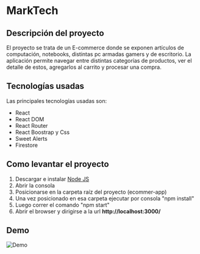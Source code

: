 # MarkTech

## Descripción del proyecto

El proyecto se trata de un E-commerce donde se exponen artículos de computación, notebooks, distintas pc armadas gamers y de escritorio.
La aplicación permite navegar entre distintas categorías de productos, ver el detalle de estos, agregarlos al carrito y procesar una compra.

## Tecnologías usadas

Las principales tecnologías usadas son:

  - React
  - React DOM
  - React Router
  - React Boostrap y Css
  - Sweet Alerts
  - Firestore

## Como levantar el proyecto

1. Descargar e instalar [Node JS](https://nodejs.org/en/) 
2. Abrir la consola
3. Posicionarse en la carpeta raíz del proyecto (ecommer-app)
4. Una vez posicionado en esa carpeta ejecutar por consola "npm install"
5. Luego correr el comando "npm start"
6. Abrir el browser y dirigirse a la url **http://localhost:3000/**

## Demo

![Demo](https://media.giphy.com/media/kNh2DQKKzkmrkYOMY8/giphy.gif)